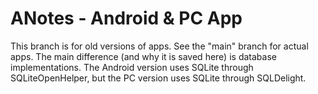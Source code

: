 # ANotes - Android & PC App

This branch is for old versions of apps. See the "main" branch for actual apps.
The main difference (and why it is saved here) is database implementations.
The Android version uses SQLite through SQLiteOpenHelper, but the PC version uses SQLite through SQLDelight.
